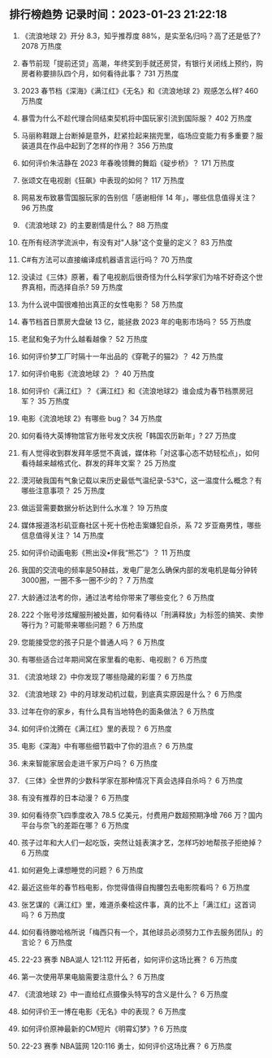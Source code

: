 
## 排行榜趋势 记录时间：2023-01-23 21:22:18
  
  1. 《流浪地球 2》开分 8.3，知乎推荐度 88%，是实至名归吗？高了还是低了? 2078 万热度
    
  2. 春节前现「提前还贷」高潮，年终奖到手就还房贷，有银行关闭线上预约，购房者称要排队四个月，如何看待此事？ 731 万热度
    
  3. 2023 春节档《深海》《满江红》《无名》和《流浪地球 2》观感怎么样? 460 万热度
    
  4. 暴雪为什么不趁代理合同结束契机将中国玩家引流到国际服？ 402 万热度
    
  5. 马丽称鞋跟上台断掉是意外，赶紧捡起来揣兜里，临场应变能力有多重要？服装道具在作品中起到了怎样的作用？ 356 万热度
    
  6. 如何评价朱洁静在 2023 年春晚领舞的舞蹈《碇步桥》？ 171 万热度
    
  7. 张颂文在电视剧《狂飙》中表现的如何？ 117 万热度
    
  8. 网易发布致暴雪国服玩家的告别信「感谢相伴 14 年」，哪些信息值得关注？ 96 万热度
    
  9. 《流浪地球 2》的主要剧情是什么？ 88 万热度
    
  10. 在所有经济学流派中，有没有对"人脉"这个变量的定义？ 83 万热度
    
  11. C#有方法可以直接编译成机器语言运行吗？ 70 万热度
    
  12. 没读过《三体》原著，看了电视剧后很奇怪为什么科学家们为啥不好奇这个世界真相，而选择自杀? 59 万热度
    
  13. 为什么说中国很难拍出真正的女性电影？ 58 万热度
    
  14. 春节档首日票房大盘破 13 亿，能拯救 2023 年的电影市场吗？ 55 万热度
    
  15. 老鼠和兔子为什么越看越像？ 52 万热度
    
  16. 如何评价梦工厂时隔十一年出品的《穿靴子的猫2》？ 42 万热度
    
  17. 如何评价电影《流浪地球 2》？ 40 万热度
    
  18. 如何评价《满江红》？《满江红》和《流浪地球2》谁会成为春节档票房冠军？ 35 万热度
    
  19. 电影《流浪地球 2》有哪些 bug？ 34 万热度
    
  20. 如何看待大英博物馆官方账号发文庆祝「韩国农历新年」? 27 万热度
    
  21. 有人觉得收到群发拜年感觉不真诚，媒体称「对这事心态不妨轻松点」，如何看待越来越格式化、群发的拜年文案？ 25 万热度
    
  22. 漠河破我国有气象记载以来历史最低气温纪录-53℃，这一温度什么概念？有哪些注意事项？ 25 万热度
    
  23. 做运营需要数据分析达到什么水准？ 19 万热度
    
  24. 媒体报道洛杉矶亚裔社区十死十伤枪击案嫌犯自杀，系 72 岁亚裔男性，哪些信息值得关注？ 14 万热度
    
  25. 如何评价动画电影《熊出没•伴我“熊芯”》？ 11 万热度
    
  26. 我国的交流电的频率是50赫兹，发电厂是怎么确保内部的发电机是每分钟转3000圈，一圈不多一圈不少的？ 7 万热度
    
  27. 大龄通过法考的你，通过法考给你带来了哪些变化？ 6 万热度
    
  28. 222 个账号涉炫耀服刑被处置，如何看待以「刑满释放」为标签的搞笑、卖惨等行为？可能带来哪些问题？ 6 万热度
    
  29. 您能接受您的孩子只是个普通人吗？ 6 万热度
    
  30. 有哪些适合过年期间窝在家里看的电影、电视剧？ 6 万热度
    
  31. 《流浪地球 2》中你发现了哪些隐藏的彩蛋？ 6 万热度
    
  32. 《流浪地球 2》中的月球发动机过载，到底真实原因是什么？ 6 万热度
    
  33. 过年在你的家乡，有什么具有当地特色的面条做法？ 6 万热度
    
  34. 如何评价沈腾在《满江红》里的表现？ 6 万热度
    
  35. 电影《深海》中有哪些细节戳中了你的泪点？ 6 万热度
    
  36. 未来智能家居会走进千家万户吗？ 6 万热度
    
  37. 《三体》全世界的少数科学家在那种情况下真会选择自杀吗？ 6 万热度
    
  38. 有没有推荐的日本动漫？ 6 万热度
    
  39. 如何看待奈飞四季度收入 78.5 亿美元，付费用户数超预期净增 766 万？国内平台与奈飞的差距在哪？ 6 万热度
    
  40. 孩子过年和大人们一起吃饭，突然让娃表演才艺，怎样巧妙地帮孩子拒绝掉？ 6 万热度
    
  41. 如何避免上课想睡觉的问题？ 6 万热度
    
  42. 最近这些年的春节档电影，你觉得值得自掏腰包去电影院看吗？ 6 万热度
    
  43. 张艺谋的《满江红》里，难道杀秦桧这件事，真的比不上「满江红」这首词吗？ 6 万热度
    
  44. 如何看待滕哈格所说「梅西只有一个，其他球员必须努力工作去服务团队」的言论？ 6 万热度
    
  45. 22-23 赛季 NBA湖人 121:112 开拓者，如何评价这场比赛？ 6 万热度
    
  46. 第一次使用苹果电脑需要注意什么？ 6 万热度
    
  47. 《流浪地球 2》中一直给红点摄像头特写的含义是什么？ 6 万热度
    
  48. 如何评价王一博在电影《无名》中的表现？ 6 万热度
    
  49. 如何评价原神最新的CM短片《明霄幻梦》? 6 万热度
    
  50. 22-23 赛季 NBA篮网 120:116 勇士，如何评价这场比赛？ 6 万热度
    